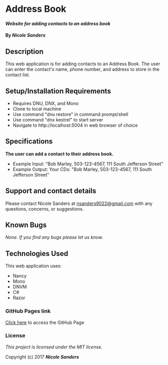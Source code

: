# Address Book

#### _Website for adding contacts to an address book_

#### By _**Nicole Sanders**_

## Description

This web application is for adding contacts to an Address Book. The user can enter the contact's name, phone number, and address to store in the contact list.

## Setup/Installation Requirements

* Requires DNU, DNX, and Mono
* Clone to local machine
* Use command "dnu restore" in command prompt/shell
* Use command "dnx kestrel" to start server
* Navigate to http://localhost:5004 in web browser of choice

## Specifications

**The user can add a contact to their address book.**
* Example Input: "Bob Marley, 503-123-4567, 111 South Jefferson Street"
* Example Output: Your CDs: "Bob Marley, 503-123-4567, 111 South Jefferson Street"

## Support and contact details

Please contact Nicole Sanders at nsanders9022@gmail.com with any questions, concerns, or suggestions.

## Known Bugs

_None. If you find any bugs please let us know._

## Technologies Used

This web application uses:
* Nancy
* Mono
* DNVM
* C#
* Razor

### GitHub Pages link

[Click here](https://nsanders9022.github.io/AddressBook-CSharp/) to access the GitHub Page


### License

*This project is licensed under the MIT license.*

Copyright (c) 2017 **_Nicole Sanders_**

